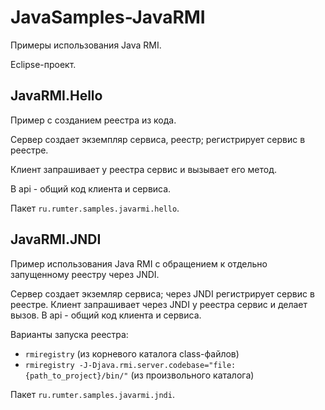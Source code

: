JavaSamples-JavaRMI
===================

Примеры использования Java RMI.

Eclipse-проект.


JavaRMI.Hello
-------------

Пример с созданием реестра из кода.

Сервер создает экземпляр сервиса, реестр; регистрирует сервис в реестре.

Клиент запрашивает у реестра сервис и вызывает его метод.

В api - общий код клиента и сервиса.

Пакет `ru.rumter.samples.javarmi.hello`.


JavaRMI.JNDI
-------------

Пример использования Java RMI с обращением к отдельно запущенному реестру через JNDI.

Сервер создает экземляр сервиса; через JNDI регистрирует сервис в реестре.
Клиент запрашивает через JNDI у реестра сервис и делает вызов.
В api - общий код клиента и сервиса.

Варианты запуска реестра: 
* `rmiregistry` (из корневого каталога class-файлов)
* `rmiregistry -J-Djava.rmi.server.codebase="file:{path_to_project}/bin/"` (из произвольного каталога)

Пакет `ru.rumter.samples.javarmi.jndi`.
